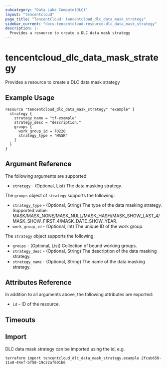 ```yaml
---
subcategory: "Data Lake Compute(DLC)"
layout: "tencentcloud"
page_title: "TencentCloud: tencentcloud_dlc_data_mask_strategy"
sidebar_current: "docs-tencentcloud-resource-dlc_data_mask_strategy"
description: |-
  Provides a resource to create a DLC data mask strategy
---
```


# tencentcloud_dlc_data_mask_strategy

Provides a resource to create a DLC data mask strategy

## Example Usage

```hcl
resource "tencentcloud_dlc_data_mask_strategy" "example" {
  strategy {
    strategy_name = "tf-example"
    strategy_desc = "description."
    groups {
      work_group_id = 70220
      strategy_type = "MASK"
    }
  }
}
```

## Argument Reference

The following arguments are supported:

* `strategy` - (Optional, List) The data masking strategy.

The `groups` object of `strategy` supports the following:

* `strategy_type` - (Optional, String) The type of the data masking strategy. Supported value: MASK/MASK_NONE/MASK_NULL/MASK_HASH/MASK_SHOW_LAST_4/MASK_SHOW_FIRST_4/MASK_DATE_SHOW_YEAR.
* `work_group_id` - (Optional, Int) The unique ID of the work group.

The `strategy` object supports the following:

* `groups` - (Optional, List) Collection of bound working groups.
* `strategy_desc` - (Optional, String) The description of the data masking strategy.
* `strategy_name` - (Optional, String) The name of the data masking strategy.

## Attributes Reference

In addition to all arguments above, the following attributes are exported:

* `id` - ID of the resource.



## Timeouts

<no value>


## Import

DLC data mask strategy can be imported using the id, e.g.

```
terraform import tencentcloud_dlc_data_mask_strategy.example 2fcab650-11a8-44ef-bf58-19c22af601b6
```

